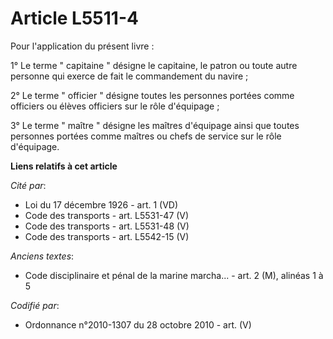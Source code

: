 # Article L5511-4

Pour l'application du présent livre : 

1° Le terme " capitaine " désigne le capitaine, le patron ou toute autre personne qui exerce de fait le commandement du
navire ; 

2° Le terme " officier " désigne toutes les personnes portées comme officiers ou élèves officiers sur le rôle d'équipage ; 

3° Le terme " maître " désigne les maîtres d'équipage ainsi que toutes personnes portées comme maîtres ou chefs de service
sur le rôle d'équipage.

**Liens relatifs à cet article**

_Cité par_:

  - Loi du 17 décembre 1926 - art. 1 (VD)
  - Code des transports - art. L5531-47 (V)
  - Code des transports - art. L5531-48 (V)
  - Code des transports - art. L5542-15 (V)

_Anciens textes_:

  - Code disciplinaire et pénal de la marine marcha... - art. 2 (M), alinéas 1 à 5

_Codifié par_:

  - Ordonnance n°2010-1307 du 28 octobre 2010 - art. (V)

